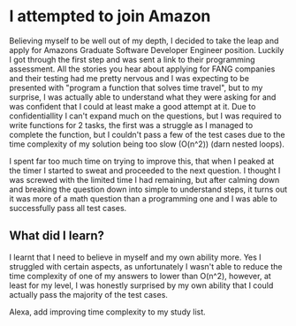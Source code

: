 # I attempted to join Amazon

Believing myself to be well out of my depth, I decided to take the leap and apply for Amazons Graduate Software Developer Engineer position. Luckily I got through the first step and was sent a link to their programming assessment. All the stories you hear about applying for FANG companies and their testing had me pretty nervous and I was expecting to be presented with "program a function that solves time travel", but to my surprise, I was actually able to understand what they were asking for and was confident that I could at least make a good attempt at it. Due to confidentiallity I can't expand much on the questions, but I was required to write functions for 2 tasks, the first was a struggle as I managed to complete the function, but I couldn't pass a few of the test cases due to the time complexity of my solution being too slow (O(n^2)) (darn nested loops).

I spent far too much time on trying to improve this, that when I peaked at the timer I started to sweat and proceeded to the next question. I thought I was screwed with the limited time I had remaining, but after calming down and breaking the question down into simple to understand steps, it turns out it was more of a math question than a programming one and I was able to successfully pass all test cases.

## What did I learn?

I learnt that I need to believe in myself and my own ability more. Yes I struggled with certain aspects, as unfortunately I wasn't able to reduce the time complexity of one of my answers to lower than O(n^2), however, at least for my level, I was honestly surprised by my own ability that I could actually pass the majority of the test cases.

Alexa, add improving time complexity to my study list.